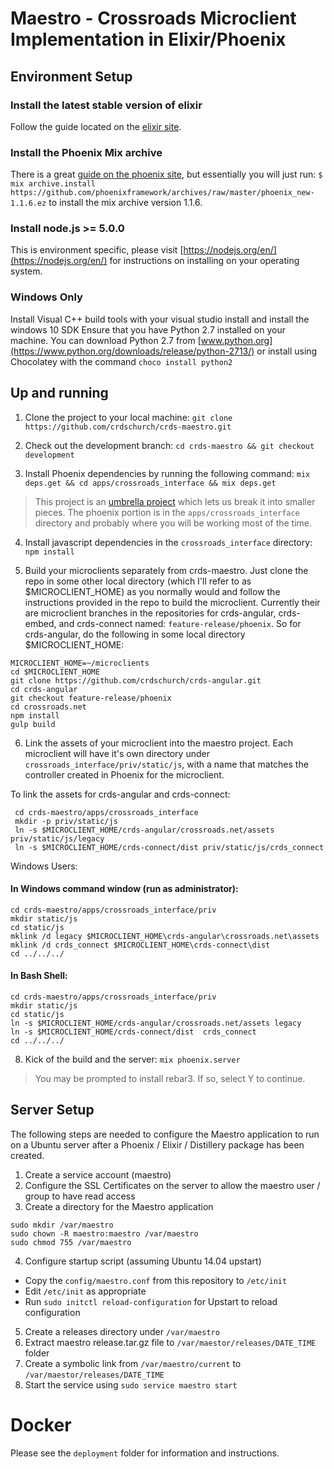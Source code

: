 # Maestro - Crossroads Microclient Implementation in Elixir/Phoenix

## Environment Setup

### Install the latest stable version of elixir
Follow the guide located on the [elixir site](http://elixir-lang.org/install.html).

### Install the Phoenix Mix archive
There is a great [guide on the phoenix site](http://www.phoenixframework.org/docs/installation), but essentially you will just run:
`$ mix archive.install https://github.com/phoenixframework/archives/raw/master/phoenix_new-1.1.6.ez` to install the mix archive version 1.1.6.

### Install node.js >= 5.0.0
This is environment specific, please visit [https://nodejs.org/en/](https://nodejs.org/en/) for instructions on installing on your operating system. 

### Windows Only
Install Visual C++ build tools with your visual studio install and install the windows 10 SDK
Ensure that you have Python 2.7 installed on your machine. You can download Python
2.7 from [www.python.org](https://www.python.org/downloads/release/python-2713/) or
install using Chocolatey with the command `choco install python2`

## Up and running
1. Clone the project to your local machine: `git clone https://github.com/crdschurch/crds-maestro.git`

2. Check out the development branch: `cd crds-maestro && git checkout development`

3. Install Phoenix dependencies by running the following command: `mix deps.get && cd apps/crossroads_interface && mix deps.get`

  >This project is an [umbrella project](http://elixir-lang.org/getting-started/mix-otp/dependencies-and-umbrella-apps.html#umbrella-projects)
  >which lets us break it into smaller pieces. 
  >The phoenix portion is in the `apps/crossroads_interface` directory and probably where you will be working most of the time. 

4. Install javascript dependencies in the `crossroads_interface` directory: `npm install`

5. Build your microclients separately from crds-maestro.  Just clone the repo in some other local directory (which I'll refer to as $MICROCLIENT_HOME) as you normally would and follow the    instructions provided in the repo to build the microclient.  Currently their are microclient branches in the repositories for crds-angular, crds-embed, and crds-connect named: `feature-release/phoenix`.  So for crds-angular, do the following in some local directory $MICROCLIENT_HOME:
  ```
  MICROCLIENT_HOME=~/microclients
  cd $MICROCLIENT_HOME
  git clone https://github.com/crdschurch/crds-angular.git
  cd crds-angular
  git checkout feature-release/phoenix
  cd crossroads.net
  npm install
  gulp build
  ```

6. Link the assets of your microclient into the maestro project.  Each microclient will have it's own directory under `crossroads_interface/priv/static/js`, with a name that matches the controller created in Phoenix for the microclient.

To link the assets for crds-angular and crds-connect:
```
 cd crds-maestro/apps/crossroads_interface
 mkdir -p priv/static/js
 ln -s $MICROCLIENT_HOME/crds-angular/crossroads.net/assets priv/static/js/legacy
 ln -s $MICROCLIENT_HOME/crds-connect/dist priv/static/js/crds_connect
 ```
 
 Windows Users:
 
 #### In Windows command window (run as administrator):
 ```
 cd crds-maestro/apps/crossroads_interface/priv
 mkdir static/js
 cd static/js
 mklink /d legacy $MICROCLIENT_HOME\crds-angular\crossroads.net\assets
 mklink /d crds_connect $MICROCLIENT_HOME\crds-connect\dist 
 cd ../../../
 ```
 #### In Bash Shell:
  ```
  cd crds-maestro/apps/crossroads_interface/priv
 mkdir static/js
 cd static/js
 ln -s $MICROCLIENT_HOME/crds-angular/crossroads.net/assets legacy 
 ln -s $MICROCLIENT_HOME/crds-connect/dist  crds_connect  
 cd ../../../
  ```


8. Kick of the build and the server: `mix phoenix.server`

>You may be prompted to install rebar3.  If so, select Y to continue.

## Server Setup
The following steps are needed to configure the Maestro application to run on a Ubuntu server after a Phoenix / Elixir / Distillery package has been created.

1. Create a service account (maestro)
2. Configure the SSL Certificates on the server to allow the maestro user / group to have read access
3. Create a directory for the Maestro application
```
sudo mkdir /var/maestro
sudo chown -R maestro:maestro /var/maestro
sudo chmod 755 /var/maestro
```
4. Configure startup script (assuming Ubuntu 14.04 upstart)
* Copy the `config/maestro.conf` from this repository to `/etc/init`
* Edit `/etc/init` as appropriate
* Run `sudo initctl reload-configuration` for Upstart to reload configuration

5. Create a releases directory under `/var/maestro`
6. Extract maestro release.tar.gz file to `/var/maestor/releases/DATE_TIME` folder
7. Create a symbolic link from `/var/maestro/current` to `/var/maestor/releases/DATE_TIME`
8. Start the service using `sudo service maestro start`

# Docker
Please see the `deployment` folder for information and instructions.
